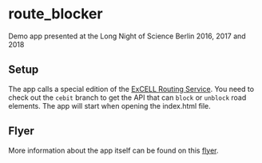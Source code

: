 # route_blocker
Demo app presented at the Long Night of Science Berlin 2016, 2017 and 2018

## Setup

The app calls a special edition of the [ExCELL Routing Service](https://github.com/excell-mobility/routing_service). You need to check out the `cebit` branch to get the API that can `block` or `unblock` road elements. The app will start when opening the index.html file.

## Flyer

More information about the app itself can be found on this [flyer](https://projekt.beuth-hochschule.de/fileadmin/projekt/magda/flyer_lndw.pdf).
